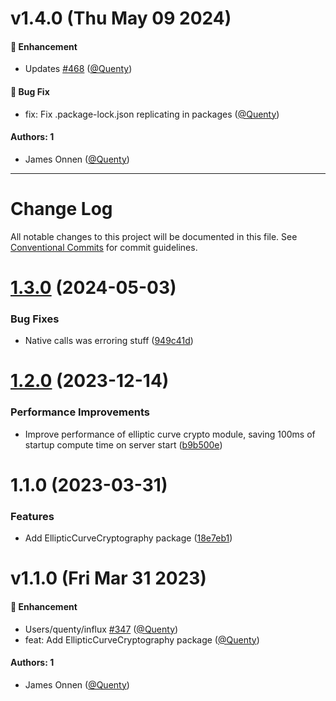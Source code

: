 # v1.4.0 (Thu May 09 2024)

#### 🚀 Enhancement

- Updates [#468](https://github.com/Quenty/NevermoreEngine/pull/468) ([@Quenty](https://github.com/Quenty))

#### 🐛 Bug Fix

- fix: Fix .package-lock.json replicating in packages ([@Quenty](https://github.com/Quenty))

#### Authors: 1

- James Onnen ([@Quenty](https://github.com/Quenty))

---

# Change Log

All notable changes to this project will be documented in this file.
See [Conventional Commits](https://conventionalcommits.org) for commit guidelines.

# [1.3.0](https://github.com/Quenty/NevermoreEngine/compare/@quenty/ellipticcurvecryptography@1.2.0...@quenty/ellipticcurvecryptography@1.3.0) (2024-05-03)


### Bug Fixes

* Native calls was erroring stuff ([949c41d](https://github.com/Quenty/NevermoreEngine/commit/949c41de617e38c33da8d7d4351cc9fa34ae529d))





# [1.2.0](https://github.com/Quenty/NevermoreEngine/compare/@quenty/ellipticcurvecryptography@1.1.0...@quenty/ellipticcurvecryptography@1.2.0) (2023-12-14)


### Performance Improvements

* Improve performance of elliptic curve crypto module, saving 100ms of startup compute time on server start ([b9b500e](https://github.com/Quenty/NevermoreEngine/commit/b9b500e33b0b297c0510b28ce272c553d19408e6))





# 1.1.0 (2023-03-31)


### Features

* Add EllipticCurveCryptography package ([18e7eb1](https://github.com/Quenty/NevermoreEngine/commit/18e7eb1b0d6cb833c783401f743b4f6258bcc2fc))





# v1.1.0 (Fri Mar 31 2023)

#### 🚀 Enhancement

- Users/quenty/influx [#347](https://github.com/Quenty/NevermoreEngine/pull/347) ([@Quenty](https://github.com/Quenty))
- feat: Add EllipticCurveCryptography package ([@Quenty](https://github.com/Quenty))

#### Authors: 1

- James Onnen ([@Quenty](https://github.com/Quenty))
